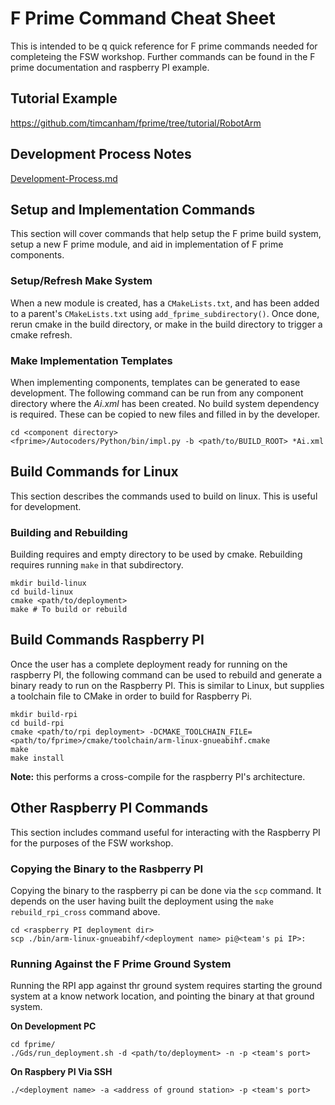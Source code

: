 # F Prime Command Cheat Sheet

This is intended to be q quick reference for F prime commands needed for completeing the FSW workshop.  Further commands can be found
in the F prime documentation and raspberry PI example.

## Tutorial Example

https://github.com/timcanham/fprime/tree/tutorial/RobotArm

## Development Process Notes

[Development-Process.md](Development-Process.md)

## Setup and Implementation Commands

This section will cover commands that help setup the F prime build system, setup a new F prime module, and aid in implementation of F
prime components.

### Setup/Refresh Make System

When a new module is created, has a `CMakeLists.txt`, and has been added to a parent's `CMakeLists.txt` using `add_fprime_subdirectory()`. Once done, rerun cmake in the build directory, or make in the build directory to trigger a cmake refresh.

### Make Implementation Templates

When implementing components, templates can be generated to ease development. The following command can be run from any component
directory where the *Ai.xml* has been created. No build system dependency is required. These can be copied to new files and filled in by the developer.

```
cd <component directory>
<fprime>/Autocoders/Python/bin/impl.py -b <path/to/BUILD_ROOT> *Ai.xml
```

## Build Commands for Linux

This section describes the commands used to build on linux. This is useful for development.

### Building and Rebuilding

Building requires and empty directory to be used by cmake.  Rebuilding requires running `make` in that subdirectory.

```
mkdir build-linux
cd build-linux
cmake <path/to/deployment>
make # To build or rebuild
```

## Build Commands Raspberry PI

Once the user has a complete deployment ready for running on the raspberry PI, the following command can be used to rebuild 
and generate a binary ready to run on the Raspberry PI. This is similar to Linux, but supplies a toolchain file to CMake in order
to build for Raspberry Pi.

```
mkdir build-rpi
cd build-rpi
cmake <path/to/rpi deployment> -DCMAKE_TOOLCHAIN_FILE=<path/to/fprime>/cmake/toolchain/arm-linux-gnueabihf.cmake
make
make install
```

**Note:** this performs a cross-compile for the raspberry PI's architecture.

## Other Raspberry PI Commands

This section includes command useful for interacting with the Raspberry PI for the purposes of the FSW workshop.

### Copying the Binary to the Rasbperry PI

Copying the binary to the raspberry pi can be done via the `scp` command. It depends on the user having built the deployment
using the `make rebuild_rpi_cross` command above.

```
cd <raspberry PI deployment dir>
scp ./bin/arm-linux-gnueabihf/<deployment name> pi@<team's pi IP>:
```

### Running Against the F Prime Ground System

Running the RPI app against thr ground system requires starting the ground system at a know network location, and pointing
the binary at that ground system.

**On Development PC**
```
cd fprime/
./Gds/run_deployment.sh -d <path/to/deployment> -n -p <team's port>
```

**On Raspbery PI Via SSH**
```
./<deployment name> -a <address of ground station> -p <team's port>
```
